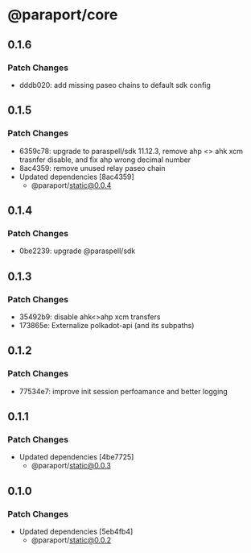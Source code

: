 # @paraport/core

## 0.1.6

### Patch Changes

- dddb020: add missing paseo chains to default sdk config

## 0.1.5

### Patch Changes

- 6359c78: upgrade to paraspell/sdk 11.12.3, remove ahp <> ahk xcm trasnfer disable, and fix ahp wrong decimal number
- 8ac4359: remove unused relay paseo chain
- Updated dependencies [8ac4359]
  - @paraport/static@0.0.4

## 0.1.4

### Patch Changes

- 0be2239: upgrade @paraspell/sdk

## 0.1.3

### Patch Changes

- 35492b9: disable ahk<>ahp xcm transfers
- 173865e: Externalize polkadot-api (and its subpaths)

## 0.1.2

### Patch Changes

- 77534e7: improve init session perfoamance and better logging

## 0.1.1

### Patch Changes

- Updated dependencies [4be7725]
  - @paraport/static@0.0.3

## 0.1.0

### Patch Changes

- Updated dependencies [5eb4fb4]
  - @paraport/static@0.0.2
